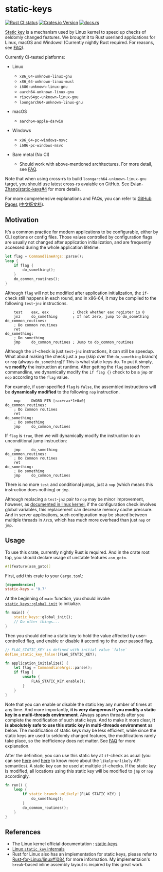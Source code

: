 # static-keys

[![Rust CI status](https://github.com/Evian-Zhang/static-keys/actions/workflows/ci.yml/badge.svg)](https://github.com/Evian-Zhang/static-keys/actions/workflows/ci.yml)
[![Crates.io Version](https://img.shields.io/crates/v/static-keys)](https://crates.io/crates/static-keys)
[![docs.rs](https://img.shields.io/docsrs/static-keys?logo=docs.rs)](https://docs.rs/static-keys)

[Static key](https://docs.kernel.org/staging/static-keys.html) is a mechanism used by Linux kernel to speed up checks of seldomly changed features. We brought it to Rust userland applications for Linux, macOS and Windows! (Currently nightly Rust required. For reasons, see [FAQ](https://evian-zhang.github.io/static-keys/en/FAQs.html#why-is-nightly-rust-required)).

Currently CI-tested platforms:

* Linux

    * `x86_64-unknown-linux-gnu`
    * `x86_64-unknown-linux-musl`
    * `i686-unknown-linux-gnu`
    * `aarch64-unknown-linux-gnu`
    * `riscv64gc-unknown-linux-gnu`
    * `loongarch64-unknown-linux-gnu`
* macOS

    * `aarch64-apple-darwin`
* Windows

    * `x86_64-pc-windows-msvc`
    * `i686-pc-windows-msvc`
* Bare metal (No CI)
    * Should work with above-mentioned architectures. For more detail, see [FAQ](https://evian-zhang.github.io/static-keys/en/FAQs.html#How-can-I-use-this-crate-in-bare-metal).

Note that when using cross-rs to build `loongarch64-unknown-linux-gnu` target, you should use latest cross-rs avaiable on GitHub. See [Evian-Zhang/static-keys#4](https://github.com/Evian-Zhang/static-keys/pull/4) for more details.

For more comprehensive explanations and FAQs, you can refer to [GitHub Pages](https://evian-zhang.github.io/static-keys/en/) ([中文版文档](https://evian-zhang.github.io/static-keys/zh-Hans/)).

## Motivation

It's a common practice for modern applications to be configurable, either by CLI options or config files. Those values controlled by configuration flags are usually not changed after application initialization, and are frequently accessed during the whole application lifetime.

```rust
let flag = CommandlineArgs::parse();
loop {
    if flag {
        do_something();
    }
    do_common_routines();
}
```

Although `flag` will not be modified after application initialization, the `if`-check still happens in each round, and in x86-64, it may be compiled to the following `test`-`jnz` instructions.

```x86asm
    test    eax, eax           ; Check whether eax register is 0
    jnz     do_something       ; If not zero, jump to do_something
do_common_routines:
    ; Do common routines
    ret
do_something:
    ; Do something
    jmp     do_common_routines ; Jump to do_common_routines
```

Although the `if`-check is just `test`-`jnz` instructions, it can still be speedup. What about making the check just a `jmp` (skip over the `do_something` branch) or `nop` (always `do_something`)? This is what static keys do. To put it simply, we **modify** the instruction at runtime. After getting the `flag` passed from commandline, we dynamically modify the `if flag {}` check to be a `jmp` or `nop` according to the `flag` value.

For example, if user-specified `flag` is `false`, the assembled instructions will be **dynamically modified** to the following `nop` instruction.

```x86asm
    nop     DWORD PTR [rax+rax*1+0x0]
do_common_routines:
    ; Do common routines
    ret
do_something:
    ; Do something
    jmp     do_common_routines
```

If `flag` is `true`, then we will dynamically modify the instruction to an unconditional jump instruction:

```x86asm
    jmp     do_something
do_common_routines:
    ; Do common routines
    ret
do_something:
    ; Do something
    jmp     do_common_routines
```

There is no more `test` and conditional jumps, just a `nop` (which means this instruction does nothing) or `jmp`.

Although replacing a `test`-`jnz` pair to `nop` may be minor improvement, however, as [documented in linux kernel](https://docs.kernel.org/staging/static-keys.html#motivation), if the configuration check involves global variables, this replacement can decrease memory cache pressure. And in server applications, such configuration may be shared between multiple threads in `Arc`s, which has much more overhead than just `nop` or `jmp`.

## Usage

To use this crate, currently nightly Rust is required. And in the crate root top, you should declare usage of unstable features `asm_goto`.

```rust
#![feature(asm_goto)]
```

First, add this crate to your `Cargo.toml`:

```toml
[dependencies]
static-keys = "0.7"
```

At the beginning of `main` function, you should invoke [`static_keys::global_init`](https://docs.rs/static-keys/latest/static_keys/fn.global_init.html) to initialize.

```rust
fn main() {
    static_keys::global_init();
    // Do other things...
}
```

Then you should define a static key to hold the value affected by user-controlled flag, and enable or disable it according to the user passed flag.

```rust
// FLAG_STATIC_KEY is defined with initial value `false`
define_static_key_false!(FLAG_STATIC_KEY);

fn application_initialize() {
    let flag = CommandlineArgs::parse();
    if flag {
        unsafe {
            FLAG_STATIC_KEY.enable();
        }
    }
}
```

Note that you can enable or disable the static key any number of times at any time. And more importantly, **it is very dangerous if you modify a static key in a multi-threads environment**. Always spawn threads after you complete the modification of such static keys. And to make it more clear, **it is absolutely safe to use this static key in multi-threads environment** as below. The modification of static keys may be less efficient, while since the static keys are used to seldomly changed features, the modifications rarely take place, so the inefficiency does not matter. See [FAQ](https://evian-zhang.github.io/static-keys/en/FAQs.html#why-static-keys-must-only-be-modified-in-a-single-thread-environment) for more explanation.

After the definition, you can use this static key at `if`-check as usual (you can see [here](https://doc.rust-lang.org/std/intrinsics/fn.likely.html) and [here](https://kernelnewbies.org/FAQ/LikelyUnlikely) to know more about the `likely`-`unlikely` API semantics). A static key can be used at multiple `if`-checks. If the static key is modified, all locations using this static key will be modified to `jmp` or `nop` accordingly.

```rust
fn run() {
    loop {
        if static_branch_unlikely!(FLAG_STATIC_KEY) {
            do_something();
        }
        do_common_routines();
    }
}
```

## References

* The Linux kernel official documentation : [static-keys](https://docs.kernel.org/staging/static-keys.html)
* [Linux `static_key` internals](https://terenceli.github.io/%E6%8A%80%E6%9C%AF/2019/07/20/linux-static-key-internals)
* Rust for Linux also has an implementation for static keys, please refer to [Rust-for-Linux/linux#1084](https://github.com/Rust-for-Linux/linux/pull/1084) for more information. My implementaion's `break`-based inline assembly layout is inspired by this great work.
